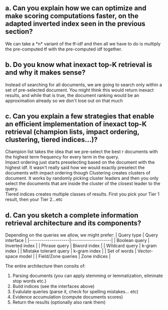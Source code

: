 ## a. Can you explain how we can optimize and make scoring computations faster, on the adapted inverted index seen in the previous section?

We can take a \*n\* variant of the tf-idf and then all we have to do is multiply the pre-computed tf with the pre-computed idf together.

## b. Do you know what inexact top-K retrieval is and why it makes sense?

Instead of searching for all documents, we are going to search only within a set of pre-selected document. You might think this would return inexact results, and while that is true, the document ranking would be an approximation already so we don't lose out on that much

## c. Can you explain a few strategies that enable an efficient implementation of inexact top-K retrieval (champion lists, impact ordering, clustering, tiered indices...)?

Champion list takes the idea that we pre-select the best r documents with the highest term frequency for every term in the query.  
Impact ordering just starts preselecting based on the document with the highest idf. It wasn't really said how we would exactly preselect the documents with impact ordering though
Clustering creates clusters of document. It works by randomly picking cluster leaders and then you only select the documents that are inside the cluster of the closest leader to the query.  
Tiered indices creates multiple classes of results. First you pick your Tier 1 result, then your Tier 2...etc


## d. Can you sketch a complete information retrieval architecture and its components?

Depending on the queries we allow, we might prefer:
| Query type         | Query interface    |
|--------------------|--------------------|
| Boolean query      | Inverted index     |
| Phrase query       | Biword index       |
| Wildcard query     | k-gram index       |
| Mistake tolerant query     | k-gram index       |
| Set of words       | Vector-space model |
| Field/Zone queries | Zone indices       |

The entire architecture then consits of:
  1. Parsing documents (you can apply stemming or lemmatization, eliminate stop words etc.)
  2. Build indices (see the interfaces above)
  3. Evalulate queries (parse it, check for spelling mistakes... etc)
  4. Evidence accumulation (compute documents scores)
  5. Return the results (optionally also rank them)
